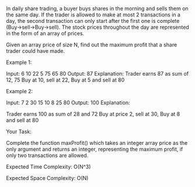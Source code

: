 In daily share trading, a buyer buys shares in the morning and sells them on the same day. If the trader is allowed to make at most 2 transactions in a day, the second transaction can only start after the first one is complete (Buy->sell->Buy->sell). The stock prices throughout the day are represented in the form of an array of prices. 

Given an array price of size N, find out the maximum profit that a share trader could have made.

Example 1:

Input:
6
10 22 5 75 65 80
Output:
87
Explanation:
Trader earns 87 as sum of 12, 75 
Buy at 10, sell at 22, 
Buy at 5 and sell at 80

Example 2:

Input:
7
2 30 15 10 8 25 80
Output:
100
Explanation:

Trader earns 100 as sum of 28 and 72
Buy at price 2, sell at 30,
Buy at 8 and sell at 80

Your Task:

Complete the function maxProfit() which takes an integer array price as the only argument and returns an integer, representing the maximum profit, if only two transactions are allowed.

Expected Time Complexity: O(N^3)

Expected Space Complexity: O(N)
